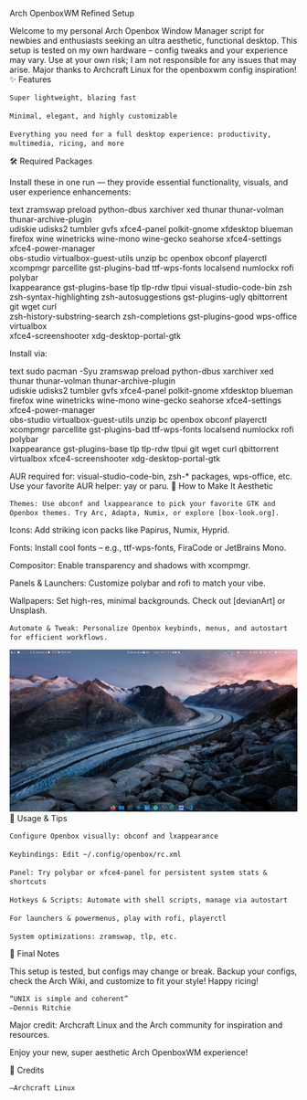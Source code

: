 Arch OpenboxWM Refined Setup

Welcome to my personal Arch Openbox Window Manager script for newbies and enthusiasts seeking an ultra aesthetic, functional desktop. This setup is tested on my own hardware – config tweaks and your experience may vary. Use at your own risk; I am not responsible for any issues that may arise. Major thanks to Archcraft Linux for the openboxwm config inspiration!
✨ Features

    Super lightweight, blazing fast

    Minimal, elegant, and highly customizable

    Everything you need for a full desktop experience: productivity, multimedia, ricing, and more

🛠 Required Packages

Install these in one run — they provide essential functionality, visuals, and user experience enhancements:

text
zramswap preload python-dbus xarchiver xed thunar thunar-volman thunar-archive-plugin \
udiskie udisks2 tumbler gvfs xfce4-panel polkit-gnome xfdesktop blueman \
firefox wine winetricks wine-mono wine-gecko seahorse xfce4-settings xfce4-power-manager \
obs-studio virtualbox-guest-utils unzip bc openbox obconf playerctl \
xcompmgr parcellite gst-plugins-bad ttf-wps-fonts localsend numlockx rofi polybar \
lxappearance gst-plugins-base tlp tlp-rdw tlpui visual-studio-code-bin zsh \
zsh-syntax-highlighting zsh-autosuggestions gst-plugins-ugly qbittorrent git wget curl \
zsh-history-substring-search zsh-completions gst-plugins-good wps-office virtualbox \
xfce4-screenshooter xdg-desktop-portal-gtk

Install via:

text
sudo pacman -Syu zramswap preload python-dbus xarchiver xed thunar thunar-volman thunar-archive-plugin \
udiskie udisks2 tumbler gvfs xfce4-panel polkit-gnome xfdesktop blueman \
firefox wine winetricks wine-mono wine-gecko seahorse xfce4-settings xfce4-power-manager \
obs-studio virtualbox-guest-utils unzip bc openbox obconf playerctl \
xcompmgr parcellite gst-plugins-bad ttf-wps-fonts localsend numlockx rofi polybar \
lxappearance gst-plugins-base tlp tlp-rdw tlpui git wget curl qbittorrent \
virtualbox xfce4-screenshooter xdg-desktop-portal-gtk

AUR required for: visual-studio-code-bin, zsh-* packages, wps-office, etc.
Use your favorite AUR helper: yay or paru.
🎨 How to Make It Aesthetic

    Themes: Use obconf and lxappearance to pick your favorite GTK and Openbox themes. Try Arc, Adapta, Numix, or explore [box-look.org].

Icons: Add striking icon packs like Papirus, Numix, Hyprid.

Fonts: Install cool fonts – e.g., ttf-wps-fonts, FiraCode or JetBrains Mono.

Compositor: Enable transparency and shadows with xcompmgr.

Panels & Launchers: Customize polybar and rofi to match your vibe.

Wallpapers: Set high-res, minimal backgrounds. Check out [devianArt] or Unsplash.

    Automate & Tweak: Personalize Openbox keybinds, menus, and autostart for efficient workflows.

![My openbox wm Desktop Preview](./desk.png)
🚀 Usage & Tips

    Configure Openbox visually: obconf and lxappearance

    Keybindings: Edit ~/.config/openbox/rc.xml

    Panel: Try polybar or xfce4-panel for persistent system stats & shortcuts

    Hotkeys & Scripts: Automate with shell scripts, manage via autostart

    For launchers & powermenus, play with rofi, playerctl

    System optimizations: zramswap, tlp, etc.

📢 Final Notes

This setup is tested, but configs may change or break. Backup your configs, check the Arch Wiki, and customize to fit your style! Happy ricing!

    “UNIX is simple and coherent”
    —Dennis Ritchie

Major credit: Archcraft Linux and the Arch community for inspiration and resources.

Enjoy your new, super aesthetic Arch OpenboxWM experience!

📢 Credits

    —Archcraft Linux
